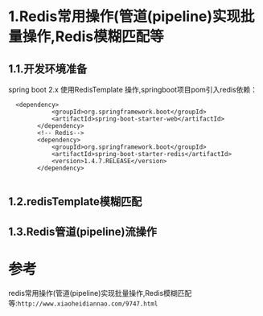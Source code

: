 # 1.Redis常用操作(管道(pipeline)实现批量操作,Redis模糊匹配等

## 1.1.开发环境准备
spring boot 2.x 使用RedisTemplate 操作,springboot项目pom引入redis依赖：

```
  <dependency>
            <groupId>org.springframework.boot</groupId>
            <artifactId>spring-boot-starter-web</artifactId>
        </dependency> 
        <!-- Redis-->
        <dependency>
            <groupId>org.springframework.boot</groupId>
            <artifactId>spring-boot-starter-redis</artifactId>
            <version>1.4.7.RELEASE</version>
        </dependency>
        
```



## 1.2.redisTemplate模糊匹配
## 1.3.Redis管道(pipeline)流操作

# 参考 
redis常用操作(管道(pipeline)实现批量操作,Redis模糊匹配等:`http://www.xiaoheidiannao.com/9747.html`